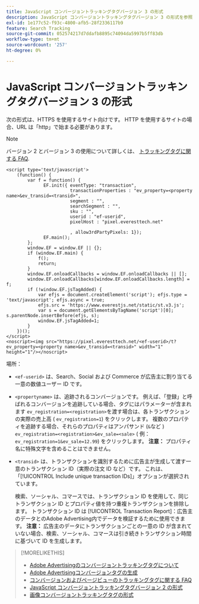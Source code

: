 ```yaml
---
title: JavaScript コンバージョントラッキングタグバージョン 3 の形式
description: JavaScript コンバージョントラッキングタグバージョン 3 の形式を参照してください。
exl-id: 1e177c52-f93c-4800-afb5-28f2336117b9
feature: Search Tracking
source-git-commit: 052574217d7ddafb8895c74094da5997b5ff83db
workflow-type: tm+mt
source-wordcount: '257'
ht-degree: 0%

---
```


# JavaScript コンバージョントラッキングタグバージョン 3 の形式

次の形式は、HTTPS を使用するサイト向けです。 HTTP を使用するサイトの場合、URL は「http」で始まる必要があります。

>[!NOTE]
>
>バージョン 2 とバージョン 3 の使用について詳しくは、 [トラッキングタグに関する FAQ](/help/search-social-commerce/tracking/faqs-conversion-page-view-tracking-tags.md).

```
<script type='text/javascript'>
    (function() {
        var f = function() {
              EF.init({ eventType: "transaction",
                        transactionProperties : "ev_property=<property name>&ev_transid=<transid>",
                        segment : "",
                        searchSegment : "",
                        sku : "",
                        userid : "ef-userid",
                        pixelHost : "pixel.everesttech.net"
                        
                        , allow3rdPartyPixels: 1});
              EF.main();
        };
        window.EF = window.EF || {};
        if (window.EF.main) {
            f();
            return;
        }
        window.EF.onloadCallbacks = window.EF.onloadCallbacks || [];
        window.EF.onloadCallbacks[window.EF.onloadCallbacks.length] = f;
        if (!window.EF.jsTagAdded) {
            var efjs = document.createElement('script'); efjs.type = 'text/javascript'; efjs.async = true;
            efjs.src = 'https://www.everestjs.net/static/st.v3.js';
            var s = document.getElementsByTagName('script')[0]; s.parentNode.insertBefore(efjs, s);
            window.EF.jsTagAdded=1;
        }
    })();
</script>
<noscript><img src="https://pixel.everesttech.net/<ef-userid>/t?ev_property=<property name>&ev_transid=<transid>" width="1" height="1"/></noscript>
```

場所：

* `<ef-userid>` は、Search、Social および Commerce が広告主に割り当てる一意の数値ユーザー ID です。

* `<propertyname>` は、追跡されるコンバージョンです。 例えば、「登録」と呼ばれるコンバージョンを追跡している場合、タグにはパラメーターが含まれます `ev_registration=<registration>`を渡す場合は、各トランザクションの実際の売上高 ( `ev_registration=1`) をクリックします。 複数のプロパティを追跡する場合、それらのプロパティはアンパサンド (`&`など ) `ev_registration=<registration>&ev_sale=<sale>` ( 例： `ev_registration=1&ev_sale=12.99`) をクリックします。 **注意：**  プロパティ名に特殊文字を含めることはできません。

* `<transid>` は、トランザクションを識別するために広告主が生成して渡す一意のトランザクション ID（実際の注文 ID など）です。 これは、「[!UICONTROL Include unique transaction IDs]」オプションが選択されています。

  検索、ソーシャル、コマースでは、トランザクション ID を使用して、同じトランザクション ID とプロパティ値を持つ重複トランザクションを排除します。 トランザクション ID は [!UICONTROL Transaction Report]：広告主のデータとのAdobe Advertising内でデータを検証するために使用できます。 **注意：** 広告主のデータにトランザクションごとの一意の ID が含まれていない場合、検索、ソーシャル、コマースは引き続きトランザクション時間に基づいて ID を生成します。

<!-- add more links -->

>[!MORELIKETHIS]
>
>* [Adobe Advertisingのコンバージョントラッキングタグについて](/help/search-social-commerce/tracking/conversion-tracking-advertising.md)
>* [Adobe Advertisingコンバージョンタグの生成](/help/search-social-commerce/tools/conversion-tag-generate.md)
>* [コンバージョンおよびページビューのトラッキングタグに関する FAQ](/help/search-social-commerce/tracking/faqs-conversion-page-view-tracking-tags.md)
>* [JavaScript コンバージョントラッキングタグバージョン 2 の形式](format-conversion-tag-jsv2.md)
>* [画像コンバージョントラッキングタグの形式](format-conversion-tag-image.md)
